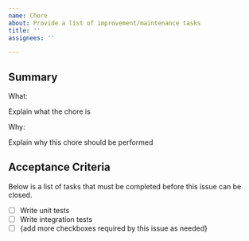```yaml
---
name: Chore
about: Provide a list of improvement/maintenance tasks
title: ''
assignees: ''

---
```


## Summary

What:

Explain what the chore is

Why:

Explain why this chore should be performed

## Acceptance Criteria

Below is a list of tasks that must be completed before this issue can be closed.

- [ ] Write unit tests
- [ ] Write integration tests
- [ ] {add more checkboxes required by this issue as needed}
